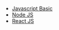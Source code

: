   -   [Javascript Basic](./javascript/javascirpt-basic/)
  -   [Node JS](./javascript/nodejs/)
  -   [React JS](./javascript/reactjs/)
